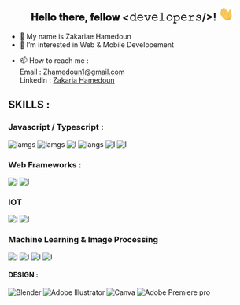 
<div align="center">
<h2> 𝐇𝐞𝐥𝐥𝐨 𝐭𝐡𝐞𝐫𝐞, 𝐟𝐞𝐥𝐥𝐨𝐰 <𝚍𝚎𝚟𝚎𝚕𝚘𝚙𝚎𝚛𝚜/>! <img src="https://github.com/ABSphreak/ABSphreak/blob/master/gifs/Hi.gif" width="30px"></h2>
</div>

<div align="left" width="50">

- 👋 My name is Zakariae Hamedoun
- 👀 I’m interested in Web & Mobile Developement
<!-- - 💞️ I’m looking to collaborate on a project of an arduino car that can learn from its environment to overcome obstacles using Reinforcement Machine learning algorithms : Q learning algorithm.  -->
- 📫 How to reach me :\
Email    : Zhamedoun1@gmail.com\
Linkedin : [Zakaria Hamedoun](https://www.linkedin.com/in/zakaria-hamedoun/)

 ## SKILLS :
 
### Javascript / Typescript :
![lamgs](https://img.shields.io/badge/JavaScript-F7DF1E?style=for-the-badge&logo=javascript&logoColor=black) 
![lamgs](https://img.shields.io/badge/TypeScript-F7DF1E?style=for-the-badge&logo=typescript&logoColor=blue) 
![l](https://img.shields.io/badge/Java-F7DF1E?style=for-the-badge&logo=java&logoColor=white)
![langs](https://img.shields.io/badge/Python-00599C?style=for-the-badge&logo=python&logoColor=white)
![l]( https://img.shields.io/badge/C-00599C?style=for-the-badge&logo=c&logoColor=white)
![l](https://img.shields.io/badge/C%2B%2B-00599C?style=for-the-badge&logo=c%2B%2B&logoColor=white)

 
 
 ### Web Frameworks :
![l](https://img.shields.io/badge/Django-000000?style=for-the-badge&logo=django&logoColor=green)
![l](https://img.shields.io/badge/React-000000?style=for-the-badge&logo=react&logoColor=blue)
 
### IOT
![l](https://img.shields.io/badge/-Arduino-00979D?style=for-the-badge&logo=Arduino&logoColor=white)
![l](https://img.shields.io/badge/-Raspberry-00979D?style=for-the-badge&logo=RaspberryPI&logoColor=white&Color=red)

### Machine Learning & Image Processing
![l](https://img.shields.io/badge/Keras-%23D00000.svg?style=for-the-badge&logo=Keras&logoColor=white)
![l](https://img.shields.io/badge/pandas-%23150458.svg?style=for-the-badge&logo=pandas&logoColor=white)
![l](https://img.shields.io/badge/numpy-%23013243.svg?style=for-the-badge&logo=numpy&logoColor=white)
![l](https://img.shields.io/badge/opencv-%23white.svg?style=for-the-badge&logo=opencv&logoColor=white)
 
 #### DESIGN : 
  <img alt="Blender" src="https://img.shields.io/badge/Blender-%23FF9A00.svg?style=for-the-badge&logo=Blender&logoColor=orange&color=black"/>
 <img alt="Adobe Illustrator" src="https://img.shields.io/badge/adobeillustrator-%23FF9A00.svg?style=for-the-badge&logo=adobeillustrator&logoColor=white"/>
 <img alt="Canva" src="https://img.shields.io/badge/Canva-%2300C4CC.svg?style=for-the-badge&logo=Canva&logoColor=white"/>
 <img alt="Adobe Premiere pro" src="https://img.shields.io/badge/Adobe-Premiere%20Pro-9999FF?style=for-the-badge&logo=Adobe-Premiere%20Pro&labelColor=2f2f5b&logoWidth=15"/>
 
 
